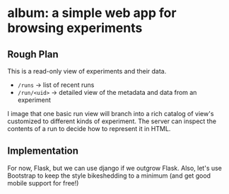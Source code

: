 album: a simple web app for browsing experiments
================================================

Rough Plan
----------

This is a read-only view of experiments and their data.

* `/runs` -> list of recent runs
* `/run/<uid>` -> detailed view of the metadata and data from an experiment

I image that one basic run view will branch into a rich catalog of view's customized to different kinds of experiment. The server can inspect the contents of a run to decide how to represent it in HTML.

Implementation
--------------

For now, Flask, but we can use django if we outgrow Flask. Also, let's use Bootstrap to keep the style bikeshedding to a minimum (and get good mobile support for free!)
